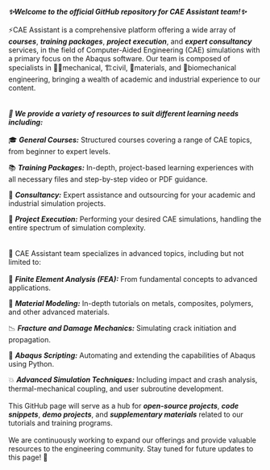 ***✨Welcome to the official GitHub repository for CAE Assistant team!✨***
<br>
<br>
⚡️CAE Assistant is a comprehensive platform offering a wide array of ***courses***, ***training packages***, ***project execution***, and ***expert consultancy*** services, in the field of Computer-Aided Engineering (CAE) simulations with a primary focus on the Abaqus software. Our team is composed of specialists in 🧑‍💻mechanical, 🏗️civil, 🔬materials, and 🧬biomechanical engineering, bringing a wealth of academic and industrial experience to our content. 
<br>
<br>
<br>
***🧰 We provide a variety of resources to suit different learning needs including:***
<br>
<br>
🎓 ***General Courses:*** Structured courses covering a range of CAE topics, from beginner to expert levels.

📚 ***Training Packages:*** In-depth, project-based learning experiences with all necessary files and step-by-step video or PDF guidance.

🤝 ***Consultancy:*** Expert assistance and outsourcing for your academic and industrial simulation projects.

🚀 ***Project Execution:*** Performing your desired CAE simulations, handling the entire spectrum of simulation complexity.
<br>
<br>
<br>
🌱 CAE Assistant team specializes in advanced topics, including but not limited to:
<br>
<br>
🔧 ***Finite Element Analysis (FEA):*** From fundamental concepts to advanced applications.

🧱 ***Material Modeling:*** In-depth tutorials on metals, composites, polymers, and other advanced materials.

📉 ***Fracture and Damage Mechanics:*** Simulating crack initiation and propagation.

📜 ***Abaqus Scripting:*** Automating and extending the capabilities of Abaqus using Python.

💥 ***Advanced Simulation Techniques:*** Including impact and crash analysis, thermal-mechanical coupling, and user subroutine development.
<br>
<br>
This GitHub page will serve as a hub for ***open-source projects***, ***code snippets***, ***demo projects***, and ***supplementary materials*** related to our tutorials and training programs.
<br>
<br>
We are continuously working to expand our offerings and provide valuable resources to the engineering community. Stay tuned for future updates to this page! 🌟
<br>
